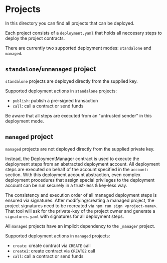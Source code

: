 # Projects

In this directory you can find all projects that can be deployed.

Each project consists of a `deployment.yaml` that holds all neccesary steps to deploy the project contracts.

There are currently two supported deployment modes: `standalone` and `managed`.

## `standalone`/`unmanaged` project

`standalone` projects are deployed directly from the supplied key.

Supported deployment actions in `standalone` projects:
* `publish`: publish a pre-signed transaction
* `call`: call a contract or send funds

Be aware that all steps are executed from an "untrusted sender" in this deployment mode.

## `managed` project

`managed` projects are not deployed directly from the supplied private key. 

Instead, the DeploymentManager contract is used to execute the deployment steps from an abstracted deployment account.
All deployment steps are executed on behalf of the account specified in the `account:` section.
With this deployment account abstraction, even complex deployment procedures that assign special privileges to the deployment account can be run securely in a trust-less & key-less way.

The consistency and execution order of all managed deployment steps is ensured via signatures.
After modifying/creating a managed project, the project signatures need to be recreated via `npm run sign <project-name>`.
That tool will ask for the private-key of the project owner and generate a `signatures.yaml` with signatures for all deployment steps. 

All `managed` projects have an implicit dependency to the `_manager` project.

Supported deployment actions in `managed` projects:
* `create`: create contract via `CREATE` call
* `create2`: create contract via `CREATE2` call
* `call`: call a contract or send funds

